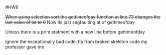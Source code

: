 #HW6

~~When using selection sort the gettimeofday function at line 73 changes the last value of lst to 0~~ Now its just segfaulting at of gettimeofday

Unless there is a print statment with a new line before gettimeofday


Ignore the exceptionally bad code. Its from broken skeleton code my professor gave me

